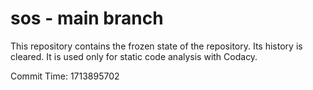 # sos - main branch

This repository contains the frozen state of the repository.
Its history is cleared. It is used only for static code
analysis with Codacy.

Commit Time: 1713895702